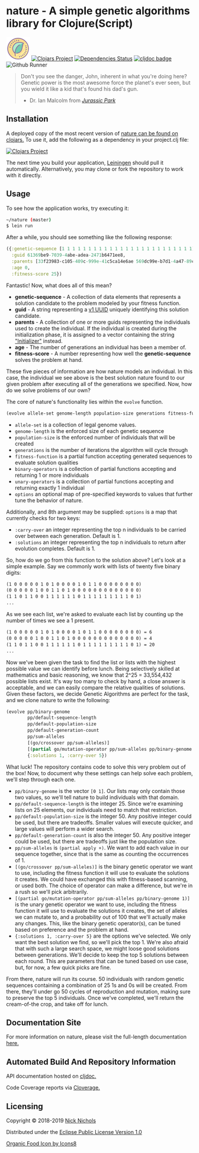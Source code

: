 # nature - A simple genetic algorithms library for Clojure(Script)

<a href="https://icons8.com/icon/20873/organic-food"><img src="resources/icons8-nature.png"></a>
[![Clojars Project](https://img.shields.io/clojars/v/nature.svg)](https://clojars.org/nature)
[![Dependencies Status](https://versions.deps.co/nnichols/nature/status.svg)](https://versions.deps.co/nnichols/nature)
[![cljdoc badge](https://cljdoc.org/badge/nature/nature)](https://cljdoc.org/d/nature/nature/CURRENT)
![Github Runner](https://github.com/nnichols/nature/workflows/Clojure%20and%20ClojureScript%20CI/badge.svg)

> Don't you see the danger, John, inherent in what you're doing here?
> Genetic power is the most awesome force the planet's ever seen, but you wield it like a kid that's found his dad's gun.
>
> - Dr. Ian Malcolm from [*Jurassic Park*](https://www.imdb.com/title/tt0107290/)

## Installation

A deployed copy of the most recent version of [nature can be found on clojars.](https://clojars.org/nature)
To use it, add the following as a dependency in your project.clj file:

[![Clojars Project](http://clojars.org/nature/latest-version.svg)](http://clojars.org/nature)

The next time you build your application, [Leiningen](https://leiningen.org/) should pull it automatically.
Alternatively, you may clone or fork the repository to work with it directly.

## Usage

To see how the application works, try executing it:

```bash
~/nature (master)
$ lein run
```

After a while, you should see something like the following response:

```clojure
({:genetic-sequence [1 1 1 1 1 1 1 1 1 1 1 1 1 1 1 1 1 1 1 1 1 1 1 1 1],
  :guid 61369be9-7039-4abe-adea-2471b6471ee8,
  :parents [33f23983-c105-409c-999e-41c5ca14e6ae 569dc99e-b7d1-4a47-89c9-7cf88b52f114],
  :age 0,
  :fitness-score 25})
```

Fantastic!
Now, what does all of this mean?

- **genetic-sequence** - A collection of data elements that represents a solution candidate to the problem modeled by your fitness function.
- **guid** - A string representing a [v1 UUID](https://en.wikipedia.org/wiki/Universally_unique_identifier) uniquely identifying this solution candidate.
- **parents** - A collection of one or more guids representing the individuals used to create the individual. If the individual is created during the initialization phase, it is assigned to a vector containing the string ["Initializer"](https://github.com/nnichols/nature/blob/master/src/nature/population_presets.clj) instead.
- **age** - The number of generations an individual has been a member of.
- **fitness-score** - A number representing how well the **genetic-sequence** solves the problem at hand.

These five pieces of information are how nature models an individual.
In this case, the individual we see above is the best solution nature found to our given problem after executing all of the generations we specified.
Now, how do we solve problems of our own?

The core of nature's functionality lies within the `evolve` function.

```clojure
(evolve allele-set genome-length population-size generations fitness-function binary-operators unary-operators)
```

- `allele-set` is a collection of legal genome values.
- `genome-length` is the enforced size of each genetic sequence
- `population-size` is the enforced number of individuals that will be created
- `generations` is the number of iterations the algorithm will cycle through
- `fitness-function` is a partial function accepting generated sequences to evaluate solution qualities
- `binary-operators` is a collection of partial functions accepting and returning 1 or more individuals
- `unary-operators` is a collection of partial functions accepting and returning exactly 1 individual
- `options` an optional map of pre-specified keywords to values that further tune the behavior of nature.

Additionally, and 8th argument may be supplied: `options` is a map that currently checks for two keys:

- `:carry-over` an integer representing the top n individuals to be carried over between each generation. Default is 1.
- `:solutions` an integer representing the top n individuals to return after evolution completes. Default is 1.

So, how do we go from this function to the solution above?
Let's look at a simple example.
Say we commonly work with lists of twenty five binary digits:

```txt
(1 0 0 0 0 0 1 0 1 0 0 0 0 1 0 1 1 0 0 0 0 0 0 0 0)
(0 0 0 0 0 1 0 0 1 1 0 1 0 0 0 0 0 0 0 0 0 0 0 0 0)
(1 1 0 1 1 0 0 1 1 1 1 1 1 0 1 1 1 1 1 1 1 1 1 0 1)
...
```

As we see each list, we're asked to evaluate each list by counting up the number of times we see a 1 present.

```txt
(1 0 0 0 0 0 1 0 1 0 0 0 0 1 0 1 1 0 0 0 0 0 0 0 0) = 6
(0 0 0 0 0 1 0 0 1 1 0 1 0 0 0 0 0 0 0 0 0 0 0 0 0) = 4
(1 1 0 1 1 0 0 1 1 1 1 1 1 0 1 1 1 1 1 1 1 1 1 0 1) = 20
...
```

Now we've been given the task to find the list or lists with the highest possible value we can identify before lunch.
Being selectively skilled at mathematics and basic reasoning, we know that 2^25 = 33,554,432 possible lists exist.
It's way too many to check by hand, a close answer is acceptable, and we can easily compare the relative qualities of solutions.
Given these factors, we decide Genetic Algorithms are perfect for the task, and we clone nature to write the following:

```clojure
(evolve pp/binary-genome
        pp/default-sequence-length
        pp/default-population-size
        pp/default-generation-count
        pp/sum-alleles
        [(go/crossover pp/sum-alleles)]
        [(partial go/mutation-operator pp/sum-alleles pp/binary-genome 1)]
        {:solutions 1, :carry-over 5})
```

What luck!
The repository contains code to solve this very problem out of the box!
Now, to document why these settings can help solve each problem, we'll step through each one.

- `pp/binary-genome` is the vector `[0 1]`. Our lists may only contain those two values, so we'll tell nature to build individuals with that domain.
- `pp/default-sequence-length` is the integer 25. Since we're examining lists on 25 elements, our individuals need to match that restriction.
- `pp/default-population-size` is the integer 50. Any positive integer could be used, but there are tradeoffs. Smaller values will execute quicker, and large values will perform a wider search.
- `pp/default-generation-count` is also the integer 50. Any positive integer could be used, but there are tradeoffs just like the population size.
- `pp/sum-alleles` is `(partial apply +)`. We want to add each value in our sequence together, since that is the same as counting the occurrences of 1.
- `[(go/crossover pp/sum-alleles)]` is the binary genetic operator we want to use, including the fitness function it will use to evaluate the solutions it creates. We could have exchanged this with fitness-based scanning, or used both. The choice of operator can make a difference, but we're in a rush so we'll pick arbitrarily.
- `[(partial go/mutation-operator pp/sum-alleles pp/binary-genome 1)]` is the unary genetic operator we want to use, including the fitness function it will use to evaluate the solutions it creates, the set of alleles we can mutate to, and a probability out of 100 that we'll actually make any changes. This, like the binary genetic operator(s), can be tuned based on preference and the problem at hand.
- `{:solutions 1, :carry-over 5}` are the options we've selected. We only want the best solution we find, so we'll pick the top 1. We're also afraid that with such a large search space, we might loose good solutions between generations. We'll decide to keep the top 5 solutions between each round. This are parameters that can be tuned based on use case, but, for now, a few quick picks are fine.

From there, nature will run its course. 50 individuals with random genetic sequences containing a combination of 25 1s and 0s will be created. From there, they'll under go 50 cycles of reproduction and mutation, making sure to preserve the top 5 individuals. Once we've completed, we'll return the cream-of-the crop, and take off for lunch.

## Documentation Site

For more information on nature, please visit the full-length documentation [here.](https://nnichols.github.io/code/nature/intro)

## Automated Build And Repository Information

API documentation hosted on [cljdoc.](https://cljdoc.org/d/nature/nature/CURRENT)

Code Coverage reports via [Cloverage.](https://nnichols.github.io/nature/coverage/index.html)

## Licensing

Copyright © 2018-2019 [Nick Nichols](https://nnichols.github.io/)

Distributed under the [Eclipse Public License Version 1.0](https://www.eclipse.org/legal/epl-v10.html)

[Organic Food Icon by Icons8](https://icons8.com/icon/20873/organic-food)
